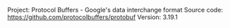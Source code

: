 Project: Protocol Buffers - Google's data interchange format Source
code: https://github.com/protocolbuffers/protobuf
Version: 3.19.1
